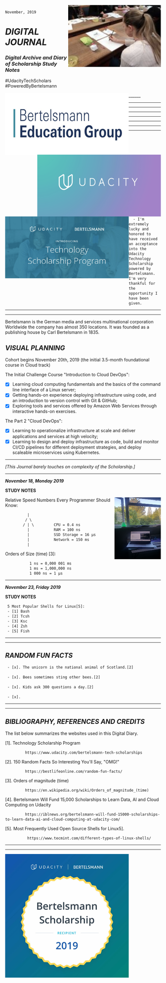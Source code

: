 
<img align="right" width="300" height="200" src="/image/study.png">


    November, 2019
#                            *DIGITAL JOURNAL*  



### ***Digital Archive and Diary of Scholarship Study Notes***
 #UdacityTechScholars                                      
 #PoweredByBertelsmann
 
<img align="left" width="400" height="200" src="/image/education.png">


<img align="right" width="400" height="200" src="/image/udacity.png">
______

<img align="left" width="400" height="200" src="/image/title.png">


______
______

                                                                                                                                                                                                                                                                                                                                                  
______                        

______

______



______
______

      - I'm extremely lucky and honored to have received an acceptance into the Udacity Technology Scholarship powered by Bertelsmann. I'm very thankful for the opportunity I have been given.
______
______




Bertelsmann is the German media and services multinational corporation Worldwide the company has almost 350 locations. It was founded as a publishing house by Carl Bertelsmann in 1835. 

##  *VISUAL PLANNING*

Cohort begins Nov‍emb‍er 2‍0th, 2‍01‍9 (the initial 3.5-month foundational course in Cloud track)

The Initial Challenge Course "Introduction to Cloud DevOps":

   - [x] Learning cloud computing fundamentals and the basics of the command line interface of a Linux server;
   - [x] Getting hands-on experience deploying infrastructure using code, and an introduction to version control with Git & GitHub;
   - [x] Exploring tools and services offered by Amazon Web Services through interactive hands-on exercises.
   
The Part 2 "Cloud DevOps":  

   - [x] Learning to operationalize infrastructure at scale and deliver applications and services at high velocity;
   - [x] Learning to design and deploy infrastructure as code, build and monitor CI/CD pipelines for different deployment strategies, and deploy scaleable microservices using Kubernetes. 
  
__________

*[This Journal barely touches on complexity of the Scholarship.]*
__________

***November 18, Monday 2019***

**STUDY NOTES**

<img align="right" width="150" height="200" src="/image/laptop.jpg">

Relative Speed Numbers Every Programmer Should Know:

              |
             / \
            / | \         CPU = 0.4 ns
              |           RAM = 100 ns
              |           SSD Storage = 16 µs
              |           Network = 150 ms
              |

Orders of Size (time) [3]:

               1 ns = 0,000 001 ms
               1 ms = 1,000,000 ns
               1 000 ns = 1 µs
               
                
__________

***November 23, Friday 2019***

**STUDY NOTES**

     5 Most Popular Shells for Linux[5]:
     - [1] Bash
     - [2] Tcsh
     - [3] Ksc
     - [4] Zsh
     - [5] Fish






_________
_________
   
  ## *RANDOM FUN FACTS*
   
     - [x]. The unicorn is the national animal of Scotland.[2]
  
     - [x]. Bees sometimes sting other bees.[2]
  
     - [x]. Kids ask 300 questions a day.[2]
  
     - [x].
  
  ______
  ______
   
 ## *BIBLIOGRAPHY, REFERENCES AND CREDITS*
   
   

   
The list below summarizes the websites used in this Digital Diary.

[1]. Technology Scholarship Program

             https://www.udacity.com/bertelsmann-tech-scholarships
             
             
[2]. 150 Random Facts So Interesting You'll Say, "OMG!"

             https://bestlifeonline.com/random-fun-facts/
             
             
[3].  Orders of magnitude (time)  

             https://en.wikipedia.org/wiki/Orders_of_magnitude_(time)  
             
             
[4].  Bertelsmann Will Fund 15,000 Scholarships to Learn Data, AI and Cloud Computing on Udacity

             https://iblnews.org/bertelsmann-will-fund-15000-scholarships-to-learn-data-ai-and-cloud-computing-at-udacity-com/    
             
             
[5].  Most Frequently Used Open Source Shells for Linux5].      
 
              https://www.tecmint.com/different-types-of-linux-shells/            
             
             
 ______   
 ______
    
<img align="centre" width="400" height="400" src="/image/Bertelsmann.jpg">        
             
